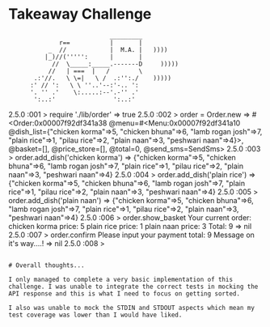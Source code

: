 Takeaway Challenge
==================
```
                            _________
              r==           |       |
           _  //            |  M.A. |   ))))
          |_)//(''''':      |       |
            //  \_____:_____.-------D     )))))
           //   | ===  |   /        \
       .:'//.   \ \=|   \ /  .:'':./    )))))
      :' // ':   \ \ ''..'--:'-.. ':
      '. '' .'    \:.....:--'.-'' .'
       ':..:'                ':..:'

 ```
 2.5.0 :001 > require './lib/order'
  => true
 2.5.0 :002 > order = Order.new
  => #<Order:0x00007f92df341a38 @menu=#<Menu:0x00007f92df341a10 @dish_list={"chicken korma"=>5, "chicken bhuna"=>6, "lamb rogan josh"=>7, "plain rice"=>1, "pilau rice"=>2, "plain naan"=>3, "peshwari naan"=>4}>, @basket=[], @price_store=[], @total=0, @send_sms=SendSms>
 2.5.0 :003 > order.add_dish('chicken korma')
  => {"chicken korma"=>5, "chicken bhuna"=>6, "lamb rogan josh"=>7, "plain rice"=>1, "pilau rice"=>2, "plain naan"=>3, "peshwari naan"=>4}
 2.5.0 :004 > order.add_dish('plain rice')
  => {"chicken korma"=>5, "chicken bhuna"=>6, "lamb rogan josh"=>7, "plain rice"=>1, "pilau rice"=>2, "plain naan"=>3, "peshwari naan"=>4}
 2.5.0 :005 > order.add_dish('plain naan')
  => {"chicken korma"=>5, "chicken bhuna"=>6, "lamb rogan josh"=>7, "plain rice"=>1, "pilau rice"=>2, "plain naan"=>3, "peshwari naan"=>4}
 2.5.0 :006 > order.show_basket
 Your current order:
 chicken korma price: 5
 plain rice price: 1
 plain naan price: 3
 Total: 9
  => nil
 2.5.0 :007 > order.confirm
 Please input your payment total:
 9
Message on it's way....!
  => nil
 2.5.0 :008 >
 ```

# Overall thoughts...

I only managed to complete a very basic implementation of this challenge. I was unable to integrate the correct tests in mocking the API response and this is what I need to focus on getting sorted.

I also was unable to mock the STDIN and STDOUT aspects which mean my test coverage was lower than I would have liked.
